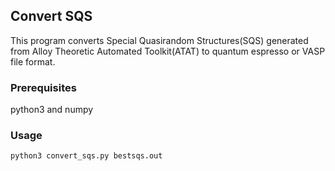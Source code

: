 ## Convert SQS 

This program converts Special Quasirandom Structures(SQS) generated from Alloy Theoretic Automated Toolkit(ATAT) to quantum espresso or VASP file format. 

### Prerequisites

python3 and numpy

### Usage 

`python3 convert_sqs.py bestsqs.out`
